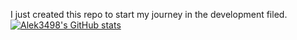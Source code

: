 I just created this repo to start my journey in the development filed.
[![Alek3498's GitHub stats](https://github-readme-stats.vercel.app/api?username=Alek3498)](https://github.com/anuraghazra/github-readme-stats)
